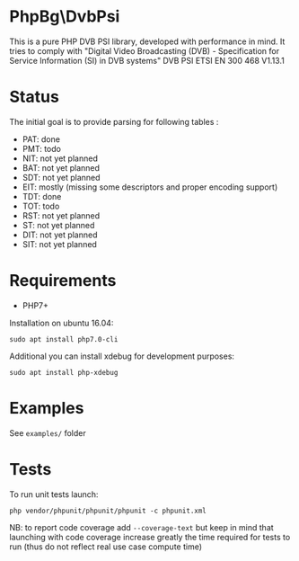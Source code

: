 # PhpBg\DvbPsi

This is a pure PHP DVB PSI library, developed with performance in mind.
It tries to comply with "Digital Video Broadcasting (DVB) - Specification for Service Information (SI) in DVB systems" DVB PSI ETSI EN 300 468 V1.13.1

# Status

The initial goal is to provide parsing for following tables :
 * PAT: done
 * PMT: todo
 * NIT: not yet planned
 * BAT: not yet planned
 * SDT: not yet planned
 * EIT: mostly (missing some descriptors and proper encoding support)
 * TDT: done
 * TOT: todo
 * RST: not yet planned
 * ST: not yet planned
 * DIT: not yet planned
 * SIT: not yet planned
 

# Requirements
* PHP7+

Installation on ubuntu 16.04:

    sudo apt install php7.0-cli

Additional you can install xdebug for development purposes:

    sudo apt install php-xdebug


# Examples

See `examples/` folder

# Tests
To run unit tests launch:

    php vendor/phpunit/phpunit/phpunit -c phpunit.xml
    
NB: to report code coverage add `--coverage-text` but keep in mind that launching with code coverage increase greatly the time required for tests to run (thus do not reflect real use case compute time)
